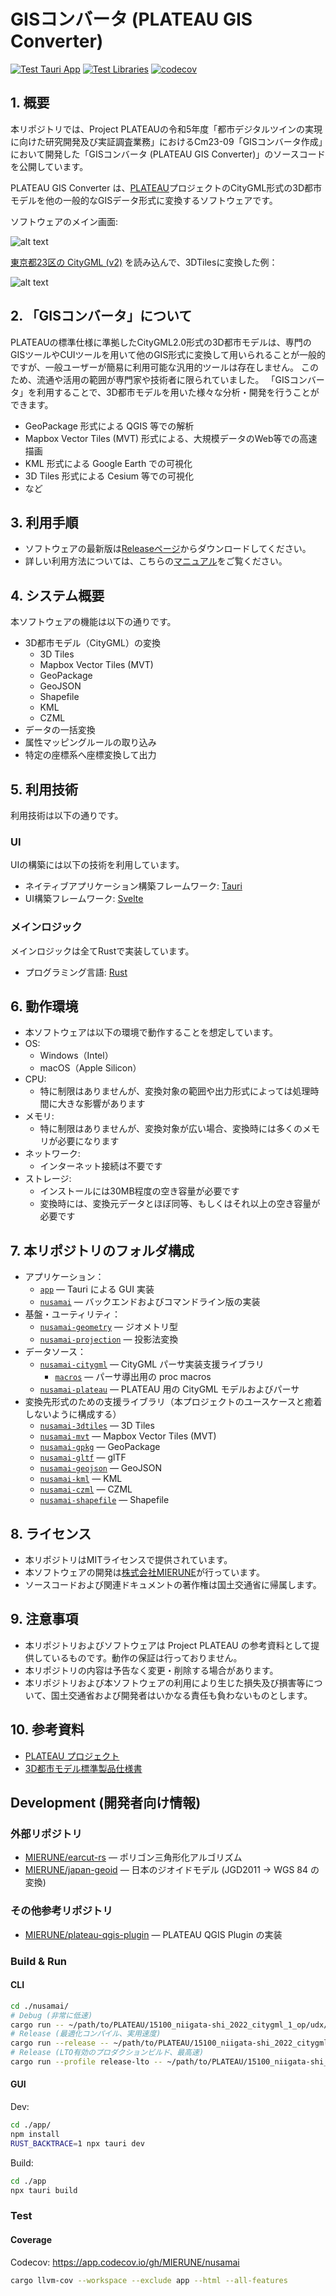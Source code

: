 # GISコンバータ (PLATEAU GIS Converter)

[![Test Tauri App](https://github.com/MIERUNE/PLATEAU-GIS-Converter/actions/workflows/test_app.yml/badge.svg)](https://github.com/MIERUNE/nusamai/actions/workflows/test_app.yml)
[![Test Libraries](https://github.com/MIERUNE/PLATEAU-GIS-Converter/actions/workflows/test_libs.yml/badge.svg)](https://github.com/MIERUNE/nusamai/actions/workflows/test_libs.yml)
[![codecov](https://codecov.io/gh/MIERUNE/PLATEAU-GIS-Converter/graph/badge.svg?token=oa62wDWoqu)](https://codecov.io/gh/MIERUNE/PLATEAU-GIS-Converter)
<!--
[![Docs](https://github.com/MIERUNE/PLATEAU-GIS-Converter/actions/workflows/doc.yml/badge.svg)](https://mierune.github.io/nusamai/app/)
-->

## 1. 概要

本リポジトリでは、Project PLATEAUの令和5年度「都市デジタルツインの実現に向けた研究開発及び実証調査業務」におけるCm23-09「GISコンバータ作成」において開発した「GISコンバータ (PLATEAU GIS Converter)」のソースコードを公開しています。

PLATEAU GIS Converter は、[PLATEAU](https://www.mlit.go.jp/plateau/)プロジェクトのCityGML形式の3D都市モデルを他の一般的なGISデータ形式に変換するソフトウェアです。

ソフトウェアのメイン画面:

![alt text](docs/resources/README_image-1.png)

[東京都23区の CityGML (v2)](https://www.geospatial.jp/ckan/dataset/plateau-tokyo23ku-2022/resource/55c72dd0-32eb-4107-9526-71fc0af8d50f3) を読み込んで、3DTilesに変換した例：

![alt text](docs/resources/README_image.png)

## 2. 「GISコンバータ」について

PLATEAUの標準仕様に準拠したCityGML2.0形式の3D都市モデルは、専門のGISツールやCUIツールを用いて他のGIS形式に変換して用いられることが一般的ですが、一般ユーザーが簡易に利用可能な汎用的ツールは存在しません。
このため、流通や活用の範囲が専門家や技術者に限られていました。
「GISコンバータ」を利用することで、3D都市モデルを用いた様々な分析・開発を行うことができます。

- GeoPackage 形式による QGIS 等での解析
- Mapbox Vector Tiles (MVT) 形式による、大規模データのWeb等での高速描画
- KML 形式による Google Earth での可視化
- 3D Tiles 形式による Cesium 等での可視化
- など

## 3. 利用手順

- ソフトウェアの最新版は[Releaseページ](https://github.com/MIERUNE/PLATEAU-GIS-Converter/releases)からダウンロードしてください。
- 詳しい利用方法については、こちらの[マニュアル](https://MIERUNE.github.io/PLATEAU-GIS-Converter/index.html)をご覧ください。

## 4. システム概要

本ソフトウェアの機能は以下の通りです。

- 3D都市モデル（CityGML）の変換
  - 3D Tiles
  - Mapbox Vector Tiles (MVT)
  - GeoPackage
  - GeoJSON
  - Shapefile
  - KML
  - CZML
- データの一括変換
- 属性マッピングルールの取り込み
- 特定の座標系へ座標変換して出力

## 5. 利用技術

利用技術は以下の通りです。

### UI

UIの構築には以下の技術を利用しています。

- ネイティブアプリケーション構築フレームワーク: [Tauri](https://github.com/tauri-apps/tauri)
- UI構築フレームワーク: [Svelte](https://svelte.dev/)

### メインロジック

メインロジックは全てRustで実装しています。

- プログラミング言語: [Rust](https://www.rust-lang.org/)

## 6. 動作環境

- 本ソフトウェアは以下の環境で動作することを想定しています。
- OS:
  - Windows（Intel）
  - macOS（Apple Silicon）
- CPU:
  - 特に制限はありませんが、変換対象の範囲や出力形式によっては処理時間に大きな影響があります
- メモリ:
  - 特に制限はありませんが、変換対象が広い場合、変換時には多くのメモリが必要になります
- ネットワーク:
  - インターネット接続は不要です
- ストレージ:
  - インストールには30MB程度の空き容量が必要です
  - 変換時には、変換元データとほぼ同等、もしくはそれ以上の空き容量が必要です

## 7. 本リポジトリのフォルダ構成

- アプリケーション：
  - [`app`](./app/) &mdash; Tauri による GUI 実装
  - [`nusamai`](./nusamai/) &mdash; バックエンドおよびコマンドライン版の実装
- 基盤・ユーティリティ：
  - [`nusamai-geometry`](./nusamai-geometry/) &mdash; ジオメトリ型
  - [`nusamai-projection`](./nusamai-projection/) &mdash; 投影法変換
- データソース：
  - [`nusamai-citygml`](./nusamai-plateau/citygml/) &mdash; CityGML パーサ実装支援ライブラリ
    - [`macros`](./nusamai-plateau/citygml/macros/) &mdash; パーサ導出用の proc macros
  - [`nusamai-plateau`](./nusamai-plateau/) &mdash; PLATEAU 用の CityGML モデルおよびパーサ
- 変換先形式のための支援ライブラリ（本プロジェクトのユースケースと癒着しないように構成する）
  - [`nusamai-3dtiles`](./nusamai-3dtiles/) &mdash; 3D Tiles
  - [`nusamai-mvt`](./nusamai-mvt/) &mdash; Mapbox Vector Tiles (MVT)
  - [`nusamai-gpkg`](./nusamai-gpkg/) &mdash; GeoPackage
  - [`nusamai-gltf`](./nusamai-gltf/) &mdash; glTF
  - [`nusamai-geojson`](./nusamai-geojson/) &mdash; GeoJSON
  - [`nusamai-kml`](./nusamai-kml/) &mdash; KML
  - [`nusamai-czml`](./nusamai-kml/) &mdash; CZML
  - [`nusamai-shapefile`](./nusamai-shapefile/) &mdash; Shapefile

## 8. ライセンス

- 本リポジトリはMITライセンスで提供されています。
- 本ソフトウェアの開発は[株式会社MIERUNE](https://www.mierune.co.jp/)が行っています。
- ソースコードおよび関連ドキュメントの著作権は国土交通省に帰属します。

## 9. 注意事項

- 本リポジトリおよびソフトウェアは Project PLATEAU の参考資料として提供しているものです。動作の保証は行っておりません。
- 本リポジトリの内容は予告なく変更・削除する場合があります。
- 本リポジトリおよび本ソフトウェアの利用により生じた損失及び損害等について、国土交通省および開発者はいかなる責任も負わないものとします。

## 10. 参考資料

- [PLATEAU プロジェクト](https://www.mlit.go.jp/plateau/)
- [3D都市モデル標準製品仕様書](https://www.mlit.go.jp/plateaudocument/)

## Development (開発者向け情報)

### 外部リポジトリ

- [MIERUNE/earcut-rs](https://github.com/MIERUNE/earcut-rs) &mdash; ポリゴン三角形化アルゴリズム
- [MIERUNE/japan-geoid](https://github.com/MIERUNE/japan-geoid) &mdash; 日本のジオイドモデル (JGD2011 → WGS 84 の変換)

### その他参考リポジトリ

- [MIERUNE/plateau-qgis-plugin](https://github.com/MIERUNE/plateau-qgis-plugin) &mdash; PLATEAU QGIS Plugin の実装

<!--
- [MIERUNE/plateau-schema-experiment](https://github.com/MIERUNE/plateau-schema-experiment) &mdash; CityGML 2.0 と i-UR の XML Schema を解析する実験コード群。QGIS Pluginの属性列挙に使用。
- [MIERUNE/3dtiles-research](https://github.com/MIERUNE/3dtiles-research) &mdash; 3D Tiles / glTF の実験コード群
-->

### Build &amp; Run

#### CLI

```bash
cd ./nusamai/
# Debug (非常に低速)
cargo run -- ~/path/to/PLATEAU/15100_niigata-shi_2022_citygml_1_op/udx/bldg/*.gml --sink geojson --output foobar.geojson
# Release (最適化コンパイル、実用速度)
cargo run --release -- ~/path/to/PLATEAU/15100_niigata-shi_2022_citygml_1_op/udx/bldg/*.gml --sink geojson --output foobar.geojson
# Release (LTO有効のプロダクションビルド、最高速)
cargo run --profile release-lto -- ~/path/to/PLATEAU/15100_niigata-shi_2022_citygml_1_op/udx/bldg/*.gml --sink geojson --output foobar.geojson
```

#### GUI

Dev:

```bash
cd ./app/
npm install
RUST_BACKTRACE=1 npx tauri dev
```

Build:

```bash
cd ./app
npx tauri build
```

### Test

#### Coverage

Codecov: <https://app.codecov.io/gh/MIERUNE/nusamai>

```bash
cargo llvm-cov --workspace --exclude app --html --all-features
```
